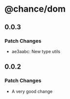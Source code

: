 # @chance/dom

## 0.0.3

### Patch Changes

- ae3aabc: New type utils

## 0.0.2

### Patch Changes

- A very good change
